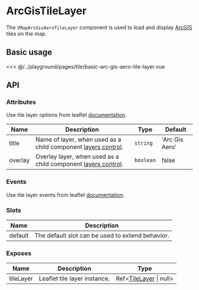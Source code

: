 # ArcGisTileLayer

The `VMapArcGisAeroTileLayer` component is used to load and display [ArcGIS](https://www.arcgis.com) tiles on the map.

## Basic usage

<ClientOnly>
  <Demo url="/tile/basic-arc-gis-aero-tile-layer" >
  
<<< @/../playground/pages/tile/basic-arc-gis-aero-tile-layer.vue
  
  </Demo>
</ClientOnly>

## API

### Attributes

Use tile layer options from leaflet [documentation](https://leafletjs.com/reference.html#tilelayer).

| Name    | Description                                                                                         | Type      | Default        |
| ------- | --------------------------------------------------------------------------------------------------- | --------- | -------------- |
| title   | Name of layer, when used as a child component [layers control](/components/control/layers-control). | `string`  | 'Arc Gis Aero' |
| overlay | Overlay layer, when used as a child component [layers control](/components/control/layers-control). | `boolean` | false          |

### Events

Use tile layer events from leaflet [documentation](https://leafletjs.com/reference.html#tilelayer-event).

### Slots

| Name    | Description                                      |
| ------- | ------------------------------------------------ |
| default | The default slot can be used to extend behavior. |

### Exposes

| Name      | Description                  | Type                                                       |
| --------- | ---------------------------- | ---------------------------------------------------------- |
| tileLayer | Leaflet tile layer instance. | Ref<[TileLayer](/components/types.html#tilelayer) \| null> |
